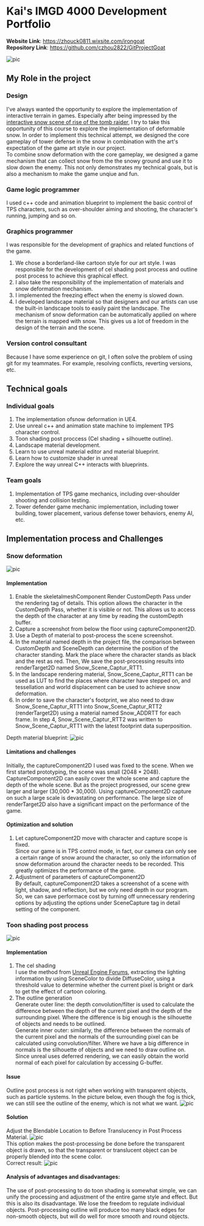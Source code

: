 # Kai's IMGD 4000 Development Portfolio
**Website Link**: https://zhouck0811.wixsite.com/irongoat   
**Repository Link**: https://github.com/czhou2822/GitProjectGoat   

![pic](Images/toonShading.png)


## My Role in the project
### Design
I've always wanted the opportunity to explore the implementation of interactive terrain in games. Especially after being impressed by the [interactive snow scene of rise of the tomb raider](https://www.youtube.com/watch?v=QSYkwdlDN8s), I try to take this opportunity of this course to explore the implementation of deformable snow. In order to implement this technical attempt, we designed the core gameplay of tower defense in the snow in combination with the art's expectation of the game art style in our project.   
To combine snow deformation with the core gameplay, we designed a game mechanism that can collect snow from the the snowy ground and use it to slow down the enemy. This not only demonstrates my technical goals, but is also a mechanism to make the game unqiue and fun.

### Game logic programmer
I used c++ code and animation blueprint to implement the basic control of TPS characters, such as over-shoulder aiming and shooting, the character's running, jumping and so on. 

### Graphics programmer 
I was responsible for the development of graphics and related functions of the game.
1. We chose a borderland-like cartoon style for our art style. I was responsible for the development of cel shading post process and outline post process to achieve this graphical effect.
2. I also take the responsibility of the implementation of materials and snow deformation mechanism.
3. I implemented the freezing effect when the enemy is slowed down.
4. I developed landscape material so that designers and our artists can use the built-in landscape tools to easily paint the landscape. The mechanism of snow deformation can be automatically applied on where the terrain is mapped with snow. This gives us a lot of freedom in the design of the terrain and the scene.

### Version control consultant
Because I have some experience on git, I often solve the problem of using git for my teammates. For example, resolving conflicts, reverting versions, etc.

## Technical goals
### Individual goals
1. The implementation ofsnow deformation in UE4.
2. Use unreal c++ and animation state machine to implement TPS character control.
3. Toon shading post proccess (Cel shading + silhouette outline).
4. Landscape material development.
5. Learn to use unreal material editor and material blueprint.
6. Learn how to customize shader in unreal
7. Explore the way unreal C++ interacts with blueprints.

### Team goals
1. Implementation of TPS game mechanics, including over-shoulder shooting and collision testing.
2. Tower defender game mechanic implementation, including tower building, tower placement, various defense tower behaviors, enemy AI, etc.

## Implementation process and Challenges
### Snow deformation
![pic](Images/snowDeformation.png)

#### Implementation
1. Enable the skeletalmeshComponent Render CustomDepth Pass under the rendering tag of details. This option allows the character in the CustomDepth Pass, whether it is visible or not. This allows us to access the depth of the character at any time by reading the customDepth buffer.
2. Capture a  screenshot from below the floor using captureComponent2D.
3. Use a Depth of material to post-process the scene screenshot.
4. In the material named depth in the project file, the comparison between CustomDepth and SceneDepth can determine the position of the character standing. Mark the place where the character stands as black and the rest as red. Then, We save the post-processing results into renderTarget2D named Snow_Scene_Captur_RTT1.
5. In the landscape rendering material, Snow_Scene_Captur_RTT1 can be used as LUT to find the places where character have stepped on, and tessellation and world displacement can be used to achieve snow deformation.
6. In order to save the character's footprint, we also need to draw Snow_Scene_Captur_RTT1 into Snow_Scene_Captur_RTT2 (renderTarget2D) using a material named Snow_ADDRTT for each frame. In step 4, Snow_Scene_Captur_RTT2 was written to Snow_Scene_Captur_RTT1 with the latest footprint data superposition.   

Depth material blueprint:
![pic](Images/DepthMaterial.png)

#### Limitations and challenges
Initially, the captureComponent2D I used was fixed to the scene. When we first started prototyping, the scene was small (2048 * 2048). CaptureComponent2D can easily cover the whole scene and capture the depth of the whole scene. But as the project progressed, our scene grew larger and larger (30,000 * 30,000). Using captureComponent2D capture on such a large scale is devastating on performance. The large size of renderTarget2D also have a significant impact on the performance of the game.   
#### Optimization and solution
1. Let captureComponent2D move with character and capture scope is fixed.   
Since our game is in TPS control mode, in fact, our camera can only see a certain range of snow around the character, so only the information of snow deformation around the character needs to be recorded. This greatly optimizes the performance of the game.
2. Adjustment of parameters of captureComponent2D   
By default, captureComponent2D takes a screenshot of a scene with light, shadow, and reflection, but we only need depth in our program.  So, we can save performace cost by turning off unnecessary rendering options by adjusting the options under SceneCapture tag in detail setting of the component.

### Toon shading post process
![pic](Images/toonShading.png)
#### Implementation
1. The cel shading   
I use the method from [Unreal Engine Forums](https://forums.unrealengine.com/development-discussion/rendering/114452-tutorial-simi-celshade-postprocess-material-work-with-light-color-point-lights-and-skybox), extracting the lighting information by using SceneColor to divide DiffuseColor, using a threshold value to determine whether the current pixel is bright or dark to get the effect of cartoon coloring.
2. The outline generation   
Generate outer line: the depth convolution/filter is used to calculate the difference  between the depth of the current pixel and the depth of the surrounding pixel. Where the difference is big enough is the silhouette of  objects and needs to be outlined.    
Generate inner outer: similarly, the difference between the normals of the current pixel and the normals of the surrounding pixel can be calculated using convolution/filter. Where we have a big difference in normals is the silhouette of objects and we need to draw outline on. Since unreal uses deferred rendering, we can easily obtain the world normal of each pixel for calculation by accessing G-buffer.

#### Issue
Outline post process is not right when working with transparent objects, such as particle systems.
In the picture below, even though the fog is thick, we can still see the outline of the enemy, which is not what we want.
![pic](Images/fogIssue.png)

#### Solution
Adjust the Blendable Location to Before Translucency in Post Process Material.
![pic](Images/fogSolution.png)   
This option makes the post-processing be done before the transparent object is drawn, so that the transparent or translucent object can be properly blended into the scene color.   
Correct result:
![pic](Images/fogSolution2.png)

#### Analysis of advantages and disadvantages:
The use of post-processing to do toon shading is somewhat simple, we can unify the processing and adjustment of the entire game style and effect. But this is also its disadvantage. We lose the freedom to regulate individual objects. Post-processing outline will produce too many black edges for non-smooth objects, but will do well for more smooth and round objects.

